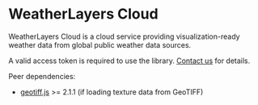 # WeatherLayers Cloud

WeatherLayers Cloud is a cloud service providing visualization-ready weather data from global public weather data sources.

A valid access token is required to use the library. [Contact us](mailto:support@weatherlayers.com) for details.

Peer dependencies:

* [geotiff.js](https://github.com/geotiffjs/geotiff.js/) >= 2.1.1 (if loading texture data from GeoTIFF)

